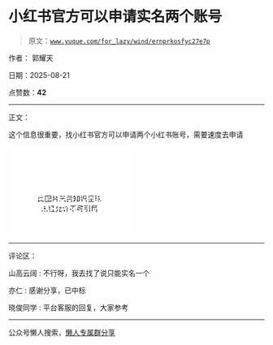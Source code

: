 # 小红书官方可以申请实名两个账号

> 原文：[`www.yuque.com/for_lazy/wind/ernprkosfyc27e7p`](https://www.yuque.com/for_lazy/wind/ernprkosfyc27e7p)

作者： 郭耀天

日期：2025-08-21

点赞数：**42**

* * *

正文：

这个信息很重要，找小红书官方可以申请两个小红书账号，需要速度去申请

![](img/8bc4e4fcd60d78f63cf8190f88076604.png "None")

* * *

评论区：

山高云阔 : 不行呀，我去找了说只能实名一个

亦仁 : 感谢分享，已中标

晓俊同学 : 平台客服的回复，大家参考

* * *

公众号懒人搜索，[懒人专属群分享](https://lazybook.fun/#/blog/group)
